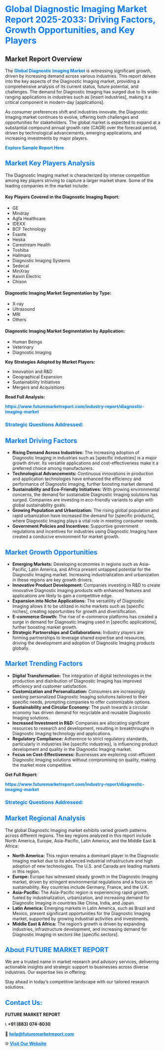 <h1 style="color: #007BFF;">Global Diagnostic Imaging Market Report 2025-2033: Driving Factors, Growth Opportunities, and Key Players</h1>

<section id="overview">
<h2>Market Report Overview</h2>
<p>The <a href="https://www.futuremarketreport.com/industry-report/diagnostic-imaging-market" style="color: #007BFF; text-decoration: none;"><strong>Global Diagnostic Imaging Market</strong></a> is witnessing significant growth, driven by increasing demand across various industries. This report delves into the key aspects of the Diagnostic Imaging market, providing a comprehensive analysis of its current status, future potential, and challenges. The demand for Diagnostic Imaging has surged due to its wide-ranging applications in industries such as [insert industries], making it a critical component in modern-day [applications].</p>
<p>As consumer preferences shift and industries innovate, the Diagnostic Imaging market continues to evolve, offering both challenges and opportunities for stakeholders. The global market is expected to expand at a substantial compound annual growth rate (CAGR) over the forecast period, driven by technological advancements, emerging applications, and increasing investments by major players.</p>
</section>

<section id="overview">
<p><a href="https://www.futuremarketreport.com/request-sample/reportId=125432" style="color: #007BFF; text-decoration: none;"><strong>Explore Sample Report Here</strong></a></p>
</section>

<section id="key-players">
<h2 style="color: #007BFF;">Market Key Players Analysis</h2>
<p>The Diagnostic Imaging market is characterized by intense competition among key players striving to capture a larger market share. Some of the leading companies in the market include:</p>
<h4>Key Players Covered in the Diagnostic Imaging Report:</h4>
<ul><li>GE</li><li>Mindray</li><li>Agfa Healthcare</li><li>IDEXX</li><li>BCF Technology</li><li>Esaote</li><li>Heska</li><li>Carestream Health</li><li>Toshiba</li><li>Hallmarq</li><li>Diagnostic Imaging Systems</li><li>Sedecal</li><li>MinXray</li><li>Kaixin Electric</li><li>Chison</li></ul>
<h4>Diagnostic Imaging Market Segmentation by Type:</h4>
<ul><li>X-ray</li><li>Ultrasound</li><li>MRI</li><li>Others</li></ul>

<h4>Diagnostic Imaging Market Segmentation by Application:</h4>
<ul><li>Human Beings</li><li>Veterinary</li><li>Diagnostic Imaging</li></ul>
<p><strong>Key Strategies Adopted by Market Players:</strong></p>
<ul>
<li>Innovation and R&D</li>
<li>Geographical Expansion</li>
<li>Sustainability Initiatives</li>
<li>Mergers and Acquisitions</li>
</ul>
</section>

<section>
<p><strong>Read Full Analysis: </strong></p><a href="https://www.futuremarketreport.com/industry-report/diagnostic-imaging-market" style="color: #007BFF; text-decoration: none;"><strong>https://www.futuremarketreport.com/industry-report/diagnostic-imaging-market</strong></a>
<h3 style="color: #007BFF;">Strategic Questions Addressed:</h3>
</section>

<section id="driving-factors">
<h2 style="color: #007BFF;">Market Driving Factors</h2>
<ul>
<li><strong>Rising Demand Across Industries:</strong> The increasing adoption of Diagnostic Imaging in industries such as [specific industries] is a major growth driver. Its versatile applications and cost-effectiveness make it a preferred choice among manufacturers.</li>
<li><strong>Technological Advancements:</strong> Continuous innovations in production and application technologies have enhanced the efficiency and performance of Diagnostic Imaging, further boosting market demand.</li>
<li><strong>Sustainability and Eco-Friendly Initiatives:</strong> With growing environmental concerns, the demand for sustainable Diagnostic Imaging solutions has surged. Companies are investing in eco-friendly variants to align with global sustainability goals.</li>
<li><strong>Growing Population and Urbanization:</strong> The rising global population and rapid urbanization have increased the demand for [specific products], where Diagnostic Imaging plays a vital role in meeting consumer needs.</li>
<li><strong>Government Policies and Incentives:</strong> Supportive government regulations and incentives for industries using Diagnostic Imaging have created a conducive environment for market growth.</li>
</ul>
</section>

<section id="growth-opportunities">
<h2 style="color: #007BFF;">Market Growth Opportunities</h2>
<ul>
<li><strong>Emerging Markets:</strong> Developing economies in regions such as Asia-Pacific, Latin America, and Africa present untapped potential for the Diagnostic Imaging market. Increasing industrialization and urbanization in these regions are key growth drivers.</li>
<li><strong>Innovative Product Development:</strong> Companies investing in R&D to create innovative Diagnostic Imaging products with enhanced features and applications are likely to gain a competitive edge.</li>
<li><strong>Expansion into Niche Applications:</strong> The versatility of Diagnostic Imaging allows it to be utilized in niche markets such as [specific niches], creating opportunities for growth and diversification.</li>
<li><strong>E-commerce Growth:</strong> The rise of e-commerce platforms has created a surge in demand for Diagnostic Imaging used in [specific applications], further boosting market growth.</li>
<li><strong>Strategic Partnerships and Collaborations:</strong> Industry players are forming partnerships to leverage shared expertise and resources, driving the development and adoption of Diagnostic Imaging products globally.</li>
</ul>
</section>

<section id="trending-factors">
<h2 style="color: #007BFF;">Market Trending Factors</h2>
<ul>
<li><strong>Digital Transformation:</strong> The integration of digital technologies in the production and distribution of Diagnostic Imaging has improved efficiency and customer satisfaction.</li>
<li><strong>Customization and Personalization:</strong> Consumers are increasingly seeking personalized Diagnostic Imaging solutions tailored to their specific needs, prompting companies to offer customizable options.</li>
<li><strong>Sustainability and Circular Economy:</strong> The push towards a circular economy has driven demand for recyclable and reusable Diagnostic Imaging solutions.</li>
<li><strong>Increased Investment in R&D:</strong> Companies are allocating significant resources to research and development, resulting in breakthroughs in Diagnostic Imaging technology and applications.</li>
<li><strong>Regulatory Compliance:</strong> Adherence to strict regulatory standards, particularly in industries like [specific industries], is influencing product development and quality in the Diagnostic Imaging market.</li>
<li><strong>Focus on Cost-Effectiveness:</strong> Businesses are exploring cost-efficient Diagnostic Imaging solutions without compromising on quality, making the market more competitive.</li>
</ul>
</section>

<section>
<p><strong>Get Full Report: </strong></p><a href="https://www.futuremarketreport.com/industry-report/diagnostic-imaging-market" style="color: #007BFF; text-decoration: none;"><strong>https://www.futuremarketreport.com/industry-report/diagnostic-imaging-market</strong></a>
<h3 style="color: #007BFF;">Strategic Questions Addressed:</h3>
</section>


<section id="regional-analysis">
<h2 style="color: #007BFF;">Market Regional Analysis</h2>
<p>The global Diagnostic Imaging market exhibits varied growth patterns across different regions. The key regions analyzed in this report include North America, Europe, Asia-Pacific, Latin America, and the Middle East & Africa:</p>
<ul>
<li><strong>North America:</strong> This region remains a dominant player in the Diagnostic Imaging market due to its advanced industrial infrastructure and high adoption of new technologies. The U.S. and Canada are leading markets in this region.</li>
<li><strong>Europe:</strong> Europe has witnessed steady growth in the Diagnostic Imaging market, driven by stringent environmental regulations and a focus on sustainability. Key countries include Germany, France, and the U.K.</li>
<li><strong>Asia-Pacific:</strong> The Asia-Pacific region is experiencing rapid growth, fueled by industrialization, urbanization, and increasing demand for Diagnostic Imaging in countries like China, India, and Japan.</li>
<li><strong>Latin America:</strong> Emerging markets in Latin America, such as Brazil and Mexico, present significant opportunities for the Diagnostic Imaging market, supported by growing industrial activities and investments.</li>
<li><strong>Middle East & Africa:</strong> The region’s growth is driven by expanding industries, infrastructure development, and increasing demand for Diagnostic Imaging in sectors like [specific sectors].</li>
</ul>
</section>

<footer>
<h2 style="color: #007BFF;">About FUTURE MARKET REPORT</h2>
<p>We are a trusted name in market research and advisory services, delivering actionable insights and strategic support to businesses across diverse industries. Our expertise lies in offering:</p>

<p>Stay ahead in today’s competitive landscape with our tailored research solutions.</p>

<h2 style="color: #007BFF;">Contact Us:</h2>
<p><strong>FUTURE MARKET REPORT</strong></p>
<p>📞 <strong>+91 (883) 074-8030</strong></p>
<p>📧 <strong><a href="mailto:help@futuremarketreport.com" style="color: #007BFF;">help@futuremarketreport.com</a></strong></p>
<p>🌐 <strong><a href="https://www.futuremarketreport.com/" style="color: #007BFF;">Visit Our Website</a></strong></p>
</footer>